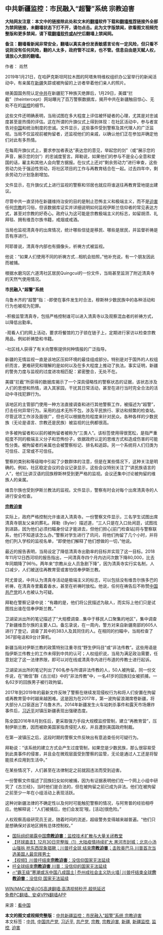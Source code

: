  <h2>中共新疆监控：市民融入“超警”系统 宗教迫害</h2> <p class="notice"><b>大陆网友注意：本文中的链接除此处和文末的<a href="https://github.com/bannedbook/fanqiang" >翻墙</a>软件下载和<a href="https://github.com/killgcd/justmysocks/blob/master/README.md">翻墙推荐</a>链接外全部为禁网链接，未翻墙状态下打不开，请勿点击。此为文字版禁闻，欲看图文视频完整版和更多禁闻，请下载<a href="https://github.com/bannedbook/fanqiang">翻墙软件或APP</a>后翻墙上禁闻网。</p><p>备注：翻墙看新闻非常安全，翻墙以真实身份发表敏感言论有一定风险，但只看不说则没有任何风险，翻的人太多，政府管不过来，也不管。信息自由是天赋人权，请放心大胆的翻墙。</b></p>  <div class="entry"> <p>作者： 肖然</p> <p id="conimg">2019年1月21日，在哈萨克斯坦阿拉木图的阿塔朱特维权组织办公室举行的新闻活动中，有亲属在<a href="https://www.bannedbook.org/bnews/tag/%e6%96%b0%e7%96%86/" class="st_tag internal_tag" rel="tag" title="标签 新疆 下的日志">新疆</a>失踪或被拘留的上访者举着他们亲人的照片。</p> <p>继美国国务院认定<a href="https://www.bannedbook.org/bnews/tag/%e4%b8%ad%e5%85%b1/" class="st_tag internal_tag" rel="tag" title="标签 中共 下的日志">中共</a>在新疆犯下种族灭绝罪后，1月29日，美媒“拦截”（theintercept）网站曝光了百万警察数据库，揭开中共在新疆触目惊心、无处不在的<a href="https://www.bannedbook.org/bnews/tag/%e7%9b%91%e6%8e%a7/" class="st_tag internal_tag" rel="tag" title="标签 监控 下的日志">监控</a>的细节。</p> <p>这些文件还明确表明，当局试图在多大程度上评估被怀疑者的心理，尤其是对忠诚度甚至是热情的评估。这在所谓的升旗仪式上得到体现：在社区活动中，参与者宣告对<span class='wp_keywordlink_affiliate'><a href="https://www.bannedbook.org/" title="中国" target="_blank">中国</a></span>和统治制度的忠诚。文件显示，这些事件受到警察及其代理人的广泛监视。当局不仅监视前被拘留者，还监视他们的亲戚，以确认他们正在参加并确定他们对此有多热情。</p> <p>在每周升旗仪式上，要求参加者表达“表达您的意见，举起您的剑”（或“展示您的声音，展示您的剑”）的忠诚度誓言。拜勒说，如果他们的参与不是全心全意和爱国的话，雇主和其他人会向警方据报。在仪式上还对“剩余劳动力”进行审查，这些劳动力处于强迫性劳动，将社区项目的工作与再教育结合在一起。过去四年中，剩余劳动力计划急剧增加。</p> <p>文件显示，在升旗仪式上进行监视的警察和邻居也就应​​将谁送往再教育营地提出建议。</p> <p>尽管中共一直坚持在新疆维持治安的目的是制止恐怖主义和极端主义，而不是<a href="https://www.bannedbook.org/bnews/tag/%e8%bf%ab%e5%ae%b3/" class="st_tag internal_tag" rel="tag" title="标签 迫害 下的日志">迫害</a>任何<a href="https://www.bannedbook.org/bnews/tag/%e5%ae%97%e6%95%99/" class="st_tag internal_tag" rel="tag" title="标签 宗教 下的日志">宗教</a>的习俗，但该数据库证实并详细说明如何监视伊斯兰信仰者的常见表达方式，甚至对宗教的好奇心。政府认为这可能是宗教极端主义的标志，如留胡须、礼拜毯、拥有维吾尔族书籍，戒烟或戒酒。</p> <p>当局也监视清真寺的出席情况，统计哪些信徒是移民、哪些是居民，并监督祈祷是否有序进行。</p> <p>阿耶普说，清真寺内部也有摄像头，祈祷方式被监视。</p>  <p>他说：“如果人们使用不同的祈祷方式…相机会拍照，”他补充说，有一个朋友因此而被捕。</p> <p>根据水磨沟区六道湾社区居民Quingcui的一份文件，当局甚至监测了附近清真寺的天然气使用情况。</p> <p><strong>市民融入“超警”系统</strong></p> <p>乌鲁木齐的“超警”指：-即使在事件发生时合法，穆斯林少数民族中的各种活动和行为也被视为犯罪。</p> <p>-积极监管清真寺，包括严格控制谁可以进入清真寺以及观察混血者的祈祷方式，以降低出勤率。</p> <p>-观看人们的网上活动，要求将餐馆的刀子锁在链子上，定期进行家访以检查宗教用品，例如祈祷垫和书籍。</p> <p>-社区线人获得了有关向警察提供何种情报的广泛指导。</p> <p>新疆的无情监视一直是该地区压抑环境的最佳组成部分。特别是对于国外的人权组织而言，更难研究和理解的是如何以及在多大程度上推动了执法。事实证明，新疆的警务力度与监视的过度进攻相匹配：紧密整合，无处不在。</p> <p>美媒“拦截”所获得的数据库揭示了一个深具侵略性的警察状态的证据，该状态涉及人们的思想和热情，进入其家园，干扰其日常活动，甚至在进行当时完全合法的活动中寻找犯罪行为。</p>  <p>该地区的主管部门使用一种方法直接调查和进行其他警察工作，被描述为“超警”，打击任何异常行为。采用的战术无所不包，涉及平民旅行、家访和频繁的检查站。尽管这项工作涉及面很广，但也可以根据危险程度来针对民众。各种各样的少数民族（无论是语言、宗教还是民族）被监视的比例都很高。</p> <p>许多被拘留者和以前的被拘留者被称为“三类人”。该标签使用得很宽松，是指严重程度不同的极端主义分子和恐怖份子，依据政府认定的思维方式和造成伤害的可能性分类。被拘留者的亲属也会被警察标记、排名和追踪。另一个系统将人们归类为可信任、正常或不可信任。</p> <p>警察的类别和等级暗中引起了少数群体的注意，但是在某些情况下，这种关注是明确的。例如，社区稳定会议的会议记录显示，这些会议特别关注了“讲民族语言的人”，他们比讲汉语的回族穆斯林受到更严格的监视。会议还集中讨论被拘留的维族人的亲属。</p> <p>维吾尔族也受到伊斯兰教法的监视。文件显示，警察有时会对每个出席清真寺的人进行安全检查。</p> <p><strong><a href="https://www.bannedbook.org/bnews/tag/%E5%AE%97%E6%95%99%E8%BF%AB%E5%AE%B3/" class="st_tag internal_tag" rel="tag" title="标签 宗教迫害 下的日志">宗教迫害</a></strong></p> <p>实际上，政府严格控制允许谁进入清真寺。一份警察文件显示，三名学生试图出席清真寺朋友父亲的葬礼。拜勒（Byler）描述道，“三人只是在入口处闲逛，试图找到进路，因为他们必须扫瞄身份证才能进去，但他们担心[前门检查站]将与警察联系，他们不知道该怎么办。”警察对学生进行了讯问，将他们拘留了几个小时，并将他们列入学校的监视名单，“即使他们解释了他们想做的一切，”他说。</p> <p>最近的报告表明，当局设定了降低清真寺出勤率的目标并实现了这一目标。2018年11月12日西河坝的报告指出，一间清真寺四个月内访问次数下降80,000，比去年同期降了96％。两年来“宗教从业人员急剧下降”，因为清真寺实行实名制，人口减少，人们被送往再教育营或害怕信奉伊斯兰教。</p> <p>阿尤普说，中共认为清真寺活动是极端主义的标志，可以包括没有维吾尔族多巴的祈祷，在清真寺里戴着香水，甚至在祈祷时放松。他说，任何在祷告后不称赞<a href="https://www.bannedbook.org/bnews/tag/%e4%b8%ad%e5%9b%bd%e5%85%b1%e4%ba%a7%e5%85%9a/" class="st_tag internal_tag" rel="tag" title="标签 中国共产党 下的日志">中国共产党</a>的人也被认为可疑。</p> <p>拜勒在警察记录中说：“有趣的是，他们将公民描述为敌人，而实际上他们只是试图找出谁在信奉伊斯兰教。”</p>  <p>卫湖梁派出所的笔记描述了“大规模调查…集中于移民人口聚集的地区”，集中调查了新疆维吾尔族的主要人口。备忘录说，在一周内，警方对来自新疆南部的605人进行了登记，调查了其中的383人及其同住的人。在相同的扫瞄中，当局检查了367部电话和9台计算机。</p> <p>新疆当局对伊斯兰教的政策特别注重寻找“野生伊玛目”或“非法传教”。这些用语是指伊斯兰传教士的工作未得到中共的认可；人权组织说，当局为满足政治需要，任意划定了这一法律界限，即可以对在线或清真寺内进行布道的传教士进行起诉。</p> <p>卫湖梁派出所的笔记列出了60名参与所谓非法传教的人，50人被拘留。同一份文件说，在“微信”群《古兰经》中的“非法传教”中，一名41岁的回族妇女被抓捕，一名62岁的回族男子被行政拘留。</p> <p>2017年到2019年的最新文件反映了警察在继续发现侵权行为和将人们安置在拘留或再教育营中时越来越困难。这是因为在2017年，第一波拘留浪潮席卷新疆，将大部分人口驱逐出了乌鲁木齐。2014年新疆发生火车站刺杀事件和露天市场爆炸事件后，<a href="https://www.bannedbook.org/bnews/tag/%e4%b9%a0%e8%bf%91%e5%b9%b3/" class="st_tag internal_tag" rel="tag" title="标签 习近平 下的日志">习近平</a>对镇压新疆表现出强硬态度。</p> <p>陈全国2016年8月到任后，更采取强力手段大规模监控管制，建立“再教育营”，压制伊斯兰教，因而被欧美国家指责侵犯人权，并且遭到美国政府制裁。</p> <p>在第一波镇压之后，这段时期的警察文件反映出有意追查任何可疑行为。</p> <p>拜勒说：“该系统的建立方式会产生过度管制，如果您是少数民族，那么很容易受到此类事件的侵害，并且会在微观层面受到警察的监管，无论是通过人工还是将智能技术应用到生活中。”</p> <p>在某些情况下，人们甚至在法律制定之前就因违法而受到迫害。</p> <p>一份警察文件描述了回族妇女如何被捕，因为有证据表明他们在一个网上小组中研究了《古兰经》，当时他们是合法的，但在被拘留之前已成为非法。他们在被拘留之前至少一年在小组活动上表现活跃。</p>  <p>这种对新疆法律的不确定性以及何时可能触犯警察的情况，与阿育普的经验相呼应。他解释说：“人们被捕后，他们会发现&#8217;哦，[活动]很危险。”</p> <p>人权观察高级研究员王说，随着时间的流逝，超级警务变得越来越普遍。“他们只是想确保对该地区拥有总体控制权。”</p> <ul class='op-related-articles' title='相关阅读'> <li><a href='https://www.bannedbook.org/bnews/headline/20210115/1467839.html' target='_blank'>国际组织揭露中国<b>宗教迫害</b>：监控技术扩散与大量关闭教堂</a></li> <li><a href='https://www.bannedbook.org/bnews/bannedvideo/20201231/1458070.html' target='_blank'>【环球直击】12月30日完整版（1）大陆疫情持续扩大 黑河市封城；北京小汤山强拆 抢东西现象猖獗；川普吁全球 结束<b>宗教迫害</b>；击败奥巴马 川普首次当选美国人最崇拜男士</a></li> <li><a href='https://www.bannedbook.org/bnews/comments/20201231/1458060.html' target='_blank'>【视频】川普吁结束<b>宗教迫害</b>：没信仰国家无法延续</a></li> <li><a href='https://www.bannedbook.org/bnews/taiwannews/20201230/1457814.html' target='_blank'>吁全球结束<b>宗教迫害</b> 川普：没信仰的国家无法延续</a></li> <li><a href='https://www.bannedbook.org/bnews/bannedvideo/20201230/1457731.html' target='_blank'>🔥“霸王级”寒潮或冻中国八成国土│乔州成社会主义防火墙│川普吁结束全球<b>宗教迫害</b>：没信仰 国家无法延续</a></li> </ul> <p class="texttj"> <a href="https://github.com/bannedbook/fanqiang/wiki/V2ray%E6%9C%BA%E5%9C%BA" target="_blank">WIN/MAC/安卓/iOS高速翻墙:高清视频秒开,超低延迟</a><br/> <a href="https://github.com/bannedbook/fanqiang/wiki/%E7%A6%81%E9%97%BB%E7%BD%91%E5%AE%89%E5%8D%93%E7%BF%BB%E5%A2%99%E6%96%B0%E9%97%BBAPP" target="_blank">免费PC翻墙、安卓VPN翻墙APP</a></p><p> 来源：<span class='wp_keywordlink_affiliate'><a href="https://www.secretchina.com/" title="看中国" target="_blank">看中国</a></span> </p><a name='sharetosocial'></a>       <div><b>本文的图文或视频完整版</b>：<a href='https://www.bannedbook.org/bnews/cbnews/20210205/1481970.html'>中共新疆监控：市民融入“超警”系统 宗教迫害</a></div>  </div><!--END ENTRY--> <div class="postfooter"> <div>本文标签：<a href="https://www.bannedbook.org/bnews/tag/%e4%b8%ad%e5%85%b1/" rel="tag">中共</a>, <a href="https://www.bannedbook.org/bnews/tag/%e4%b8%ad%e5%9b%bd%e5%85%b1%e4%ba%a7%e5%85%9a/" rel="tag">中国共产党</a>, <a href="https://www.bannedbook.org/bnews/tag/%e4%b9%a0%e8%bf%91%e5%b9%b3/" rel="tag">习近平</a>, <a href="https://www.bannedbook.org/bnews/tag/%e5%85%b1%e4%ba%a7%e5%85%9a/" rel="tag">共产党</a>, <a href="https://www.bannedbook.org/bnews/tag/%e5%ae%97%e6%95%99/" rel="tag">宗教</a>, <a href="https://www.bannedbook.org/bnews/tag/%E5%AE%97%E6%95%99%E8%BF%AB%E5%AE%B3/" rel="tag">宗教迫害</a>, <a href="https://www.bannedbook.org/bnews/tag/%e6%96%b0%e7%96%86/" rel="tag">新疆</a>, <a href="https://www.bannedbook.org/bnews/tag/%E6%96%B0%E7%96%86%E7%9B%91%E6%8E%A7/" rel="tag">新疆监控</a>, <a href="https://www.bannedbook.org/bnews/tag/%e7%9b%91%e6%8e%a7/" rel="tag">监控</a>, <a href="https://www.bannedbook.org/bnews/tag/%e8%bf%ab%e5%ae%b3/" rel="tag">迫害</a></div>  </div><!--END POSTFOOTER--> 